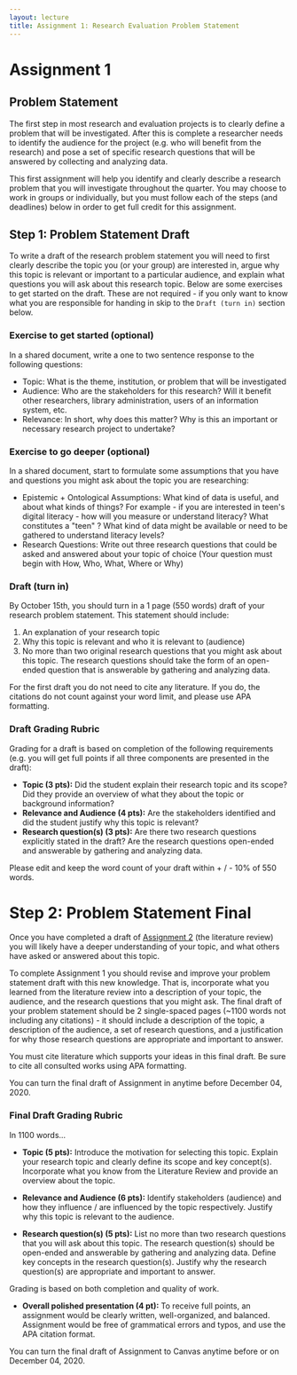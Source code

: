 ```yaml
---
layout: lecture
title: Assignment 1: Research Evaluation Problem Statement
---
```

# Assignment 1

## Problem Statement
The first step in most research and evaluation projects is to clearly define a problem that will be investigated. After this is complete a researcher needs to identify the audience for the project (e.g. who will benefit from the research) and pose a set of specific research questions that will be answered by collecting and analyzing data.

This first assignment will help you identify and clearly describe a research problem that you will investigate throughout the quarter. You may choose to work in groups or individually, but you must follow each of the steps (and deadlines) below in order to get full credit for this assignment.

## Step 1: Problem Statement Draft
To write a draft of the research problem statement you will need to first clearly describe the topic you (or your group) are interested in, argue why this topic is relevant or important to a particular audience, and explain what questions you will ask about this research topic. Below are some exercises to get started on the draft. These are not required - if you only want to know what you are responsible for handing in skip to the `Draft (turn in)` section below.

### Exercise to get started (optional)
In a shared document, write a one to two sentence response to the following questions:

- Topic: What is the theme, institution, or problem that will be investigated
- Audience: Who are the stakeholders for this research? Will it benefit other researchers, library administration, users of an information system, etc.
- Relevance: In short, why does this matter? Why is this an important or necessary research project to undertake?

### Exercise to go deeper (optional)
In a shared document, start to formulate some assumptions that you have and questions you might ask about the topic you are researching:

- Epistemic + Ontological Assumptions: What kind of data is useful, and about what kinds of things? For example - if you are interested in teen's digital literacy - how will you measure or understand literacy? What constitutes a "teen" ? What kind of data might be available or need to be gathered to understand literacy levels?
- Research Questions: Write out three research questions that could be asked and answered about your topic of choice (Your question must begin with How, Who, What, Where or Why)

### Draft (turn in)
By October 15th, you should turn in a 1 page (550 words) draft of your research problem statement. This statement should include:  

1. An explanation of your research topic
2. Why this topic is relevant and who it is relevant to (audience)
3. No more than two original research questions that you might ask about this topic. The research questions should take the form of an open-ended question that is answerable by gathering and analyzing data.

For the first draft you do not need to cite any literature. If you do, the citations do not count against your word limit, and please use APA formatting.

### Draft Grading Rubric
Grading for a draft is based on completion of the following requirements (e.g. you will get full points if all three components are presented in the draft):  

- **Topic (3 pts):** Did the student explain their research topic and its scope? Did they provide an overview of what they about the topic or background information?  
- **Relevance and Audience (4 pts):** Are the stakeholders identified and did the student justify why this topic is relevant?
- **Research question(s) (3 pts):** Are there two research questions explicitly stated in the draft? Are the research questions open-ended and answerable by gathering and analyzing data.

Please edit and keep the word count of your draft within + / - 10% of 550 words.

# Step 2: Problem Statement Final
Once you have completed a draft of [Assignment 2](https://nniiicc.github.io/LIS-570-Au2020/Asg-2/) (the literature review) you will likely have a deeper understanding of your topic, and what others have asked or answered about this topic.

To complete Assignment 1 you should revise and improve your problem statement draft with this new knowledge. That is, incorporate what you learned from the literature review into a description of your topic, the audience, and the research questions that you might ask. The final draft of your problem statement should be 2 single-spaced pages (~1100 words not including any citations) - it should include a description of the topic, a description of the audience, a set of research questions, and a justification for why those research questions are appropriate and important to answer.

You must cite literature which supports your ideas in this final draft. Be sure to cite all consulted works using APA formatting.

You can turn the final draft of Assignment in anytime before December 04, 2020.

### Final Draft Grading Rubric
In 1100 words...

- **Topic (5 pts):** Introduce the motivation for selecting this topic. Explain your research topic and clearly define its scope and key concept(s). Incorporate what you know from the Literature Review and provide an overview about the topic.

- **Relevance and Audience (6 pts):** Identify stakeholders (audience) and how they influence / are influenced by the topic respectively. Justify why this topic is relevant to the audience.

- **Research question(s) (5 pts):** List no more than two research questions that you will ask about this topic. The research question(s) should be open-ended and answerable by gathering and analyzing data. Define key concepts in the research question(s). Justify why the research question(s) are appropriate and important to answer.

Grading is based on both completion and quality of work.

- **Overall polished presentation (4 pt):** To receive full points, an assignment would be clearly written, well-organized, and balanced. Assignment would be free of grammatical errors and typos, and use the APA citation format.

You can turn the final draft of Assignment to Canvas anytime before or on December 04, 2020. 
